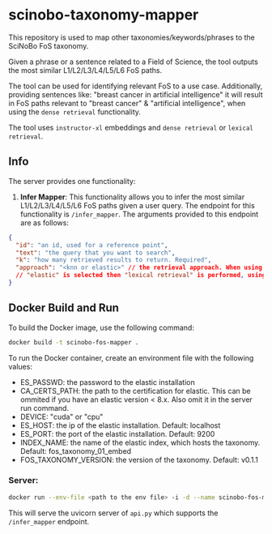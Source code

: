 # scinobo-taxonomy-mapper
This repository is used to map other taxonomies/keywords/phrases to the SciNoBo FoS taxonomy. 

Given a phrase or a sentence related to a Field of Science, the tool outputs the most similar 
L1/L2/L3/L4/L5/L6 FoS paths.

The tool can be used for identifying relevant FoS to a use case. Additionally, providing 
sentences like: "breast cancer in artificial intelligence" it will result in FoS paths relevant to 
"breast cancer" & "artificial intelligence", when using the `dense retrieval` functionality.

The tool uses `instructor-xl` embeddings and `dense retrieval` or `lexical retrieval`.

## Info

The server provides one functionality:

1. **Infer Mapper**: This functionality allows you to infer the most similar L1/L2/L3/L4/L5/L6 FoS paths given a user query. The endpoint for this functionality is `/infer_mapper`. The arguments provided to this endpoint are as follows:

```json
{
  "id": "an id, used for a reference point",
  "text": "the query that you want to search",
  "k": "how many retrieved results to return. Required",
  "approach": "<knn or elastic>" // the retrieval approach. When using "knn", then "dense retrieval" with cosine similarity is performed. When 
  // "elastic" is selected then "lexical retrieval" is performed, using BM25 in the "level_6" FoS field of the taxonomy
}
```

## Docker Build and Run

To build the Docker image, use the following command:

```bash
docker build -t scinobo-fos-mapper .
```

To run the Docker container, create an environment file with the following values:
- ES_PASSWD: the password to the elastic installation
- CA_CERTS_PATH: the path to the certification for elastic. This can be ommited if you have an elastic version < 8.x. Also omit it in the server run command.
- DEVICE: "cuda" or "cpu"
- ES_HOST: the ip of the elastic installation. Default: localhost
- ES_PORT: the port of the elastic installation. Default: 9200
- INDEX_NAME: the name of the elastic index, which hosts the taxonomy. Default: fos_taxonomy_01_embed
- FOS_TAXONOMY_VERSION: the version of the taxonomy. Default: v0.1.1

### Server:
```bash
docker run --env-file <path to the env file> -i -d --name scinobo-fos-mapper-docker --rm --gpus all -p 1990:1990 -v <path to the certs in host>:/certs/ scinobo-fos-mapper uvicorn fos_mapper.server.api:app --host 0.0.0.0 --port 1990
```

This will serve the uvicorn server of `api.py` which supports the `/infer_mapper` endpoint.